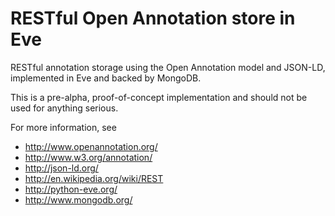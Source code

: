 # RESTful Open Annotation store in Eve

RESTful annotation storage using the Open Annotation model and
JSON-LD, implemented in Eve and backed by MongoDB.

This is a pre-alpha, proof-of-concept implementation and should not be
used for anything serious.

For more information, see

* http://www.openannotation.org/
* http://www.w3.org/annotation/
* http://json-ld.org/
* http://en.wikipedia.org/wiki/REST
* http://python-eve.org/
* http://www.mongodb.org/
